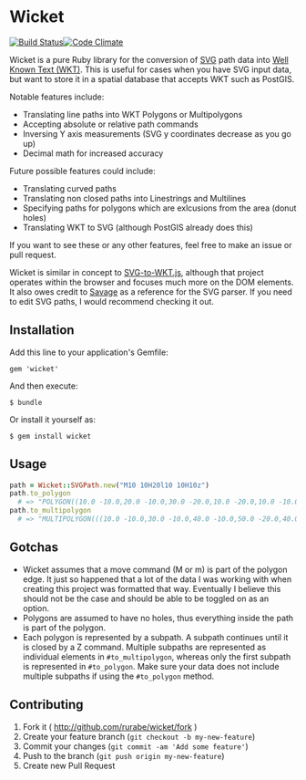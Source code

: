 # Wicket

[![Build Status](https://travis-ci.org/rurabe/wicket.svg?branch=master)](https://travis-ci.org/rurabe/wicket)[![Code Climate](https://codeclimate.com/github/rurabe/wicket.png)](https://codeclimate.com/github/rurabe/wicket)

Wicket is a pure Ruby library for the conversion of [SVG](http://en.wikipedia.org/wiki/Scalable_Vector_Graphics) path data into [Well Known Text (WKT)](http://en.wikipedia.org/wiki/Well-known_text). This is useful for cases when you have SVG input data, but want to store it in a spatial database that accepts WKT such as PostGIS.

Notable features include:
- Translating line paths into WKT Polygons or Multipolygons
- Accepting absolute or relative path commands
- Inversing Y axis measurements (SVG y coordinates decrease as you go up)
- Decimal math for increased accuracy

Future possible features could include:
- Translating curved paths
- Translating non closed paths into Linestrings and Multilines
- Specifying paths for polygons which are exlcusions from the area (donut holes)
- Translating WKT to SVG (although PostGIS already does this)

If you want to see these or any other features, feel free to make an issue or pull request.

Wicket is similar in concept to [SVG-to-WKT.js](https://github.com/davidmcclure/svg-to-wkt), although that project operates within the browser and focuses much more on the DOM elements. It also owes credit to [Savage](https://github.com/awebneck/savage) as a reference for the SVG parser. If you need to edit SVG paths, I would recommend checking it out.

## Installation

Add this line to your application's Gemfile:

    gem 'wicket'

And then execute:

    $ bundle

Or install it yourself as:

    $ gem install wicket

## Usage

```ruby
path = Wicket::SVGPath.new("M10 10H20l10 10H10z")
path.to_polygon 
  # => "POLYGON((10.0 -10.0,20.0 -10.0,30.0 -20.0,10.0 -20.0,10.0 -10.0))"
path.to_multipolygon 
  # => "MULTIPOLYGON(((10.0 -10.0,30.0 -10.0,40.0 -10.0,50.0 -20.0,40.0 -20.0,10.0 -10.0)))"
```

## Gotchas

- Wicket assumes that a move command (M or m) is part of the polygon edge. It just so happened that a lot of the data I was working with when creating this project was formatted that way. Eventually I believe this should not be the case and should be able to be toggled on as an option.
- Polygons are assumed to have no holes, thus everything inside the path is part of the polygon.
- Each polygon is represented by a subpath. A subpath continues until it is closed by a Z command. Multiple subpaths are represented as individual elements in `#to_multipolygon`, whereas only the first subpath is represented in `#to_polygon`. Make sure your data does not include multiple subpaths if using the `#to_polygon` method.

## Contributing

1. Fork it ( http://github.com/rurabe/wicket/fork )
2. Create your feature branch (`git checkout -b my-new-feature`)
3. Commit your changes (`git commit -am 'Add some feature'`)
4. Push to the branch (`git push origin my-new-feature`)
5. Create new Pull Request
